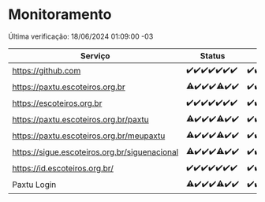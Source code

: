 # Monitoramento

Última verificação: 18/06/2024 01:09:00 -03

|Serviço|Status|Últimas 24h|
|---|---|---|
|https://github.com|<span title="2024-06-11: OK=24">✔️</span><span title="2024-06-12: OK=24">✔️</span><span title="2024-06-13: OK=24">✔️</span><span title="2024-06-14: OK=24">✔️</span><span title="2024-06-15: OK=24">✔️</span><span title="2024-06-16: OK=24">✔️</span><span title="2024-06-17: OK=4">✔️</span>|<span title="17/06/2024 01:10:00 -03 : 200">✔️</span><span title="17/06/2024 02:08:00 -03 : 200">✔️</span><span title="17/06/2024 03:10:00 -03 : 200">✔️</span><span title="17/06/2024 04:07:00 -03 : 200">✔️</span><span title="17/06/2024 05:10:00 -03 : 200">✔️</span><span title="17/06/2024 06:08:00 -03 : 200">✔️</span><span title="17/06/2024 07:08:00 -03 : 200">✔️</span><span title="17/06/2024 08:06:00 -03 : 200">✔️</span><span title="17/06/2024 09:12:00 -03 : 200">✔️</span><span title="17/06/2024 10:10:00 -03 : 200">✔️</span><span title="17/06/2024 11:07:00 -03 : 200">✔️</span><span title="17/06/2024 12:07:00 -03 : 200">✔️</span><span title="17/06/2024 13:08:00 -03 : 200">✔️</span><span title="17/06/2024 14:06:00 -03 : 200">✔️</span><span title="17/06/2024 15:09:00 -03 : 200">✔️</span><span title="17/06/2024 16:03:00 -03 : 200">✔️</span><span title="17/06/2024 17:06:00 -03 : 200">✔️</span><span title="17/06/2024 18:06:00 -03 : 200">✔️</span><span title="17/06/2024 19:06:00 -03 : 200">✔️</span><span title="17/06/2024 20:07:00 -03 : 200">✔️</span><span title="17/06/2024 21:33:00 -03 : 200">✔️</span><span title="17/06/2024 22:54:00 -03 : 200">✔️</span><span title="17/06/2024 23:26:00 -03 : 200">✔️</span><span title="18/06/2024 00:08:00 -03 : 200">✔️</span><span title="18/06/2024 01:09:00 -03 : 200">✔️</span>|
|https://paxtu.escoteiros.org.br|<span title="2024-06-11: OK=23, Falhas=1">⚠️</span><span title="2024-06-12: OK=24">✔️</span><span title="2024-06-13: OK=24">✔️</span><span title="2024-06-14: OK=24">✔️</span><span title="2024-06-15: OK=23, Falhas=1">⚠️</span><span title="2024-06-16: OK=24">✔️</span><span title="2024-06-17: OK=4">✔️</span>|<span title="17/06/2024 01:10:00 -03 : 200">✔️</span><span title="17/06/2024 02:08:00 -03 : 200">✔️</span><span title="17/06/2024 03:10:00 -03 : 200">✔️</span><span title="17/06/2024 04:07:00 -03 : 200">✔️</span><span title="17/06/2024 05:10:00 -03 : 200">✔️</span><span title="17/06/2024 06:08:00 -03 : 200">✔️</span><span title="17/06/2024 07:08:00 -03 : 200">✔️</span><span title="17/06/2024 08:06:00 -03 : 200">✔️</span><span title="17/06/2024 09:12:00 -03 : 200">✔️</span><span title="17/06/2024 10:10:00 -03 : 200">✔️</span><span title="17/06/2024 11:07:00 -03 : 200">✔️</span><span title="17/06/2024 12:07:00 -03 : 200">✔️</span><span title="17/06/2024 13:08:00 -03 : 200">✔️</span><span title="17/06/2024 14:06:00 -03 : 200">✔️</span><span title="17/06/2024 15:09:00 -03 : 200">✔️</span><span title="17/06/2024 16:03:00 -03 : 200">✔️</span><span title="17/06/2024 17:06:00 -03 : 200">✔️</span><span title="17/06/2024 18:06:00 -03 : 200">✔️</span><span title="17/06/2024 19:06:00 -03 : 200">✔️</span><span title="17/06/2024 20:07:00 -03 : 200">✔️</span><span title="17/06/2024 21:33:00 -03 : 200">✔️</span><span title="17/06/2024 22:54:00 -03 : 200">✔️</span><span title="17/06/2024 23:26:00 -03 : 200">✔️</span><span title="18/06/2024 00:08:00 -03 : 200">✔️</span><span title="18/06/2024 01:09:00 -03 : 200">✔️</span>|
|https://escoteiros.org.br|<span title="2024-06-11: OK=24">✔️</span><span title="2024-06-12: OK=24">✔️</span><span title="2024-06-13: OK=24">✔️</span><span title="2024-06-14: OK=24">✔️</span><span title="2024-06-15: OK=24">✔️</span><span title="2024-06-16: OK=24">✔️</span><span title="2024-06-17: OK=4">✔️</span>|<span title="17/06/2024 01:10:00 -03 : 200">✔️</span><span title="17/06/2024 02:08:00 -03 : 200">✔️</span><span title="17/06/2024 03:10:00 -03 : 200">✔️</span><span title="17/06/2024 04:07:00 -03 : 200">✔️</span><span title="17/06/2024 05:10:00 -03 : 200">✔️</span><span title="17/06/2024 06:08:00 -03 : 200">✔️</span><span title="17/06/2024 07:08:00 -03 : 200">✔️</span><span title="17/06/2024 08:06:00 -03 : 200">✔️</span><span title="17/06/2024 09:12:00 -03 : 200">✔️</span><span title="17/06/2024 10:10:00 -03 : 200">✔️</span><span title="17/06/2024 11:07:00 -03 : 200">✔️</span><span title="17/06/2024 12:07:00 -03 : 200">✔️</span><span title="17/06/2024 13:08:00 -03 : 200">✔️</span><span title="17/06/2024 14:06:00 -03 : 200">✔️</span><span title="17/06/2024 15:09:00 -03 : 200">✔️</span><span title="17/06/2024 16:03:00 -03 : 200">✔️</span><span title="17/06/2024 17:06:00 -03 : 200">✔️</span><span title="17/06/2024 18:06:00 -03 : 200">✔️</span><span title="17/06/2024 19:06:00 -03 : 200">✔️</span><span title="17/06/2024 20:07:00 -03 : 200">✔️</span><span title="17/06/2024 21:33:00 -03 : 200">✔️</span><span title="17/06/2024 22:54:00 -03 : 200">✔️</span><span title="17/06/2024 23:26:00 -03 : 200">✔️</span><span title="18/06/2024 00:08:00 -03 : 200">✔️</span><span title="18/06/2024 01:09:00 -03 : 200">✔️</span>|
|https://paxtu.escoteiros.org.br/paxtu|<span title="2024-06-11: OK=23, Falhas=1">⚠️</span><span title="2024-06-12: OK=24">✔️</span><span title="2024-06-13: OK=24">✔️</span><span title="2024-06-14: OK=24">✔️</span><span title="2024-06-15: OK=23, Falhas=1">⚠️</span><span title="2024-06-16: OK=24">✔️</span><span title="2024-06-17: OK=4">✔️</span>|<span title="17/06/2024 01:10:00 -03 : 200">✔️</span><span title="17/06/2024 02:08:00 -03 : 200">✔️</span><span title="17/06/2024 03:10:00 -03 : 200">✔️</span><span title="17/06/2024 04:07:00 -03 : 200">✔️</span><span title="17/06/2024 05:10:00 -03 : 200">✔️</span><span title="17/06/2024 06:08:00 -03 : 200">✔️</span><span title="17/06/2024 07:08:00 -03 : 200">✔️</span><span title="17/06/2024 08:06:00 -03 : 200">✔️</span><span title="17/06/2024 09:12:00 -03 : 200">✔️</span><span title="17/06/2024 10:10:00 -03 : 200">✔️</span><span title="17/06/2024 11:07:00 -03 : 200">✔️</span><span title="17/06/2024 12:07:00 -03 : 200">✔️</span><span title="17/06/2024 13:08:00 -03 : 200">✔️</span><span title="17/06/2024 14:06:00 -03 : 200">✔️</span><span title="17/06/2024 15:09:00 -03 : 200">✔️</span><span title="17/06/2024 16:03:00 -03 : 200">✔️</span><span title="17/06/2024 17:06:00 -03 : 200">✔️</span><span title="17/06/2024 18:06:00 -03 : 200">✔️</span><span title="17/06/2024 19:06:00 -03 : 200">✔️</span><span title="17/06/2024 20:07:00 -03 : 200">✔️</span><span title="17/06/2024 21:33:00 -03 : 200">✔️</span><span title="17/06/2024 22:54:00 -03 : 200">✔️</span><span title="17/06/2024 23:26:00 -03 : 200">✔️</span><span title="18/06/2024 00:09:00 -03 : 200">✔️</span><span title="18/06/2024 01:09:00 -03 : 200">✔️</span>|
|https://paxtu.escoteiros.org.br/meupaxtu|<span title="2024-06-11: OK=23, Falhas=1">⚠️</span><span title="2024-06-12: OK=24">✔️</span><span title="2024-06-13: OK=24">✔️</span><span title="2024-06-14: OK=24">✔️</span><span title="2024-06-15: OK=23, Falhas=1">⚠️</span><span title="2024-06-16: OK=24">✔️</span><span title="2024-06-17: OK=4">✔️</span>|<span title="17/06/2024 01:10:00 -03 : 200">✔️</span><span title="17/06/2024 02:08:00 -03 : 200">✔️</span><span title="17/06/2024 03:10:00 -03 : 200">✔️</span><span title="17/06/2024 04:07:00 -03 : 200">✔️</span><span title="17/06/2024 05:10:00 -03 : 200">✔️</span><span title="17/06/2024 06:08:00 -03 : 200">✔️</span><span title="17/06/2024 07:08:00 -03 : 200">✔️</span><span title="17/06/2024 08:06:00 -03 : 200">✔️</span><span title="17/06/2024 09:12:00 -03 : 200">✔️</span><span title="17/06/2024 10:10:00 -03 : 200">✔️</span><span title="17/06/2024 11:07:00 -03 : 200">✔️</span><span title="17/06/2024 12:07:00 -03 : 200">✔️</span><span title="17/06/2024 13:08:00 -03 : 200">✔️</span><span title="17/06/2024 14:06:00 -03 : 200">✔️</span><span title="17/06/2024 15:09:00 -03 : 200">✔️</span><span title="17/06/2024 16:03:00 -03 : 200">✔️</span><span title="17/06/2024 17:06:00 -03 : 200">✔️</span><span title="17/06/2024 18:06:00 -03 : 200">✔️</span><span title="17/06/2024 19:06:00 -03 : 200">✔️</span><span title="17/06/2024 20:07:00 -03 : 200">✔️</span><span title="17/06/2024 21:33:00 -03 : 200">✔️</span><span title="17/06/2024 22:54:00 -03 : 200">✔️</span><span title="17/06/2024 23:26:00 -03 : 200">✔️</span><span title="18/06/2024 00:09:00 -03 : 200">✔️</span><span title="18/06/2024 01:09:00 -03 : 200">✔️</span>|
|https://sigue.escoteiros.org.br/siguenacional|<span title="2024-06-11: OK=23, Falhas=1">⚠️</span><span title="2024-06-12: OK=24">✔️</span><span title="2024-06-13: OK=24">✔️</span><span title="2024-06-14: OK=24">✔️</span><span title="2024-06-15: OK=23, Falhas=1">⚠️</span><span title="2024-06-16: OK=24">✔️</span><span title="2024-06-17: OK=4">✔️</span>|<span title="17/06/2024 01:10:00 -03 : 200">✔️</span><span title="17/06/2024 02:08:00 -03 : 200">✔️</span><span title="17/06/2024 03:10:00 -03 : 200">✔️</span><span title="17/06/2024 04:07:00 -03 : 200">✔️</span><span title="17/06/2024 05:10:00 -03 : 200">✔️</span><span title="17/06/2024 06:08:00 -03 : 200">✔️</span><span title="17/06/2024 07:08:00 -03 : 200">✔️</span><span title="17/06/2024 08:06:00 -03 : 200">✔️</span><span title="17/06/2024 09:12:00 -03 : 200">✔️</span><span title="17/06/2024 10:10:00 -03 : 200">✔️</span><span title="17/06/2024 11:07:00 -03 : 200">✔️</span><span title="17/06/2024 12:07:00 -03 : 200">✔️</span><span title="17/06/2024 13:08:00 -03 : 200">✔️</span><span title="17/06/2024 14:06:00 -03 : 200">✔️</span><span title="17/06/2024 15:09:00 -03 : 200">✔️</span><span title="17/06/2024 16:03:00 -03 : 200">✔️</span><span title="17/06/2024 17:06:00 -03 : 200">✔️</span><span title="17/06/2024 18:07:00 -03 : 200">✔️</span><span title="17/06/2024 19:06:00 -03 : 200">✔️</span><span title="17/06/2024 20:07:00 -03 : 200">✔️</span><span title="17/06/2024 21:33:00 -03 : 200">✔️</span><span title="17/06/2024 22:54:00 -03 : 200">✔️</span><span title="17/06/2024 23:26:00 -03 : 200">✔️</span><span title="18/06/2024 00:09:00 -03 : 200">✔️</span><span title="18/06/2024 01:09:00 -03 : 200">✔️</span>|
|https://id.escoteiros.org.br/|<span title="2024-06-11: OK=24">✔️</span><span title="2024-06-12: OK=24">✔️</span><span title="2024-06-13: OK=24">✔️</span><span title="2024-06-14: OK=24">✔️</span><span title="2024-06-15: OK=24">✔️</span><span title="2024-06-16: OK=24">✔️</span><span title="2024-06-17: OK=4">✔️</span>|<span title="17/06/2024 01:10:00 -03 : 200">✔️</span><span title="17/06/2024 02:08:00 -03 : 200">✔️</span><span title="17/06/2024 03:10:00 -03 : 200">✔️</span><span title="17/06/2024 04:07:00 -03 : 200">✔️</span><span title="17/06/2024 05:10:00 -03 : 200">✔️</span><span title="17/06/2024 06:08:00 -03 : 200">✔️</span><span title="17/06/2024 07:08:00 -03 : 200">✔️</span><span title="17/06/2024 08:06:00 -03 : 200">✔️</span><span title="17/06/2024 09:12:00 -03 : 200">✔️</span><span title="17/06/2024 10:10:00 -03 : 200">✔️</span><span title="17/06/2024 11:07:00 -03 : 200">✔️</span><span title="17/06/2024 12:07:00 -03 : 200">✔️</span><span title="17/06/2024 13:08:00 -03 : 200">✔️</span><span title="17/06/2024 14:06:00 -03 : 200">✔️</span><span title="17/06/2024 15:09:00 -03 : 200">✔️</span><span title="17/06/2024 16:03:00 -03 : 200">✔️</span><span title="17/06/2024 17:06:00 -03 : 200">✔️</span><span title="17/06/2024 18:07:00 -03 : 200">✔️</span><span title="17/06/2024 19:06:00 -03 : 200">✔️</span><span title="17/06/2024 20:07:00 -03 : 200">✔️</span><span title="17/06/2024 21:33:00 -03 : 200">✔️</span><span title="17/06/2024 22:54:00 -03 : 200">✔️</span><span title="17/06/2024 23:26:00 -03 : 200">✔️</span><span title="18/06/2024 00:09:00 -03 : 200">✔️</span><span title="18/06/2024 01:09:00 -03 : 200">✔️</span>|
|Paxtu Login|<span title="2024-06-11: OK=23, Falhas=1">⚠️</span><span title="2024-06-12: OK=24">✔️</span><span title="2024-06-13: OK=24">✔️</span><span title="2024-06-14: OK=24">✔️</span><span title="2024-06-15: OK=23, Falhas=1">⚠️</span><span title="2024-06-16: OK=24">✔️</span><span title="2024-06-17: OK=4">✔️</span>|<span title="17/06/2024 01:10:00 -03 : 200">✔️</span><span title="17/06/2024 02:08:00 -03 : 200">✔️</span><span title="17/06/2024 03:10:00 -03 : 200">✔️</span><span title="17/06/2024 04:07:00 -03 : 200">✔️</span><span title="17/06/2024 05:10:00 -03 : 200">✔️</span><span title="17/06/2024 06:08:00 -03 : 200">✔️</span><span title="17/06/2024 07:08:00 -03 : 200">✔️</span><span title="17/06/2024 08:06:00 -03 : 200">✔️</span><span title="17/06/2024 09:12:00 -03 : 200">✔️</span><span title="17/06/2024 10:10:00 -03 : 200">✔️</span><span title="17/06/2024 11:07:00 -03 : 200">✔️</span><span title="17/06/2024 12:07:00 -03 : 200">✔️</span><span title="17/06/2024 13:08:00 -03 : 200">✔️</span><span title="17/06/2024 14:06:00 -03 : 200">✔️</span><span title="17/06/2024 15:09:00 -03 : 200">✔️</span><span title="17/06/2024 16:03:00 -03 : 200">✔️</span><span title="17/06/2024 17:06:00 -03 : 200">✔️</span><span title="17/06/2024 18:07:00 -03 : 200">✔️</span><span title="17/06/2024 19:06:00 -03 : 200">✔️</span><span title="17/06/2024 20:07:00 -03 : 200">✔️</span><span title="17/06/2024 21:33:00 -03 : 200">✔️</span><span title="17/06/2024 22:54:00 -03 : 200">✔️</span><span title="17/06/2024 23:26:00 -03 : 200">✔️</span><span title="18/06/2024 00:09:00 -03 : 200">✔️</span><span title="18/06/2024 01:09:00 -03 : 200">✔️</span>|
